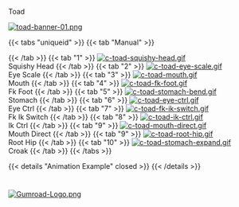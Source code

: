 Toad

[![toad-banner-01.png](https://i.postimg.cc/BST6nqrx/toad-banner-01.png)](/docs/repository/rigs/)

{{< tabs "uniqueid" >}}
{{< tab "Manual" >}}

{{< /tab >}}
{{< tab "1" >}}
[![c-toad-squishy-head.gif](https://i.postimg.cc/8NH6bbnh/c-toad-squishy-head.gif)]()  
Squishy Head
{{< /tab >}}
{{< tab "2" >}}
[![c-toad-eye-scale.gif](https://i.postimg.cc/FhCkMHvz/c-toad-eye-scale.gif)]()  
Eye Scale
{{< /tab >}}
{{< tab "3" >}}
[![c-toad-mouth.gif](https://i.postimg.cc/wqLtR5mR/c-toad-mouth.gif)]()  
Mouth
{{< /tab >}}
{{< tab "4" >}}
[![c-toad-fk-foot.gif](https://i.postimg.cc/19Lnz7fZ/c-toad-fk-foot.gif)]()  
Fk Foot
{{< /tab >}}
{{< tab "5" >}}
[![c-toad-stomach-bend.gif](https://i.postimg.cc/y78SpSw2/c-toad-stomach-bend.gif)]()  
Stomach
{{< /tab >}}
{{< tab "6" >}}
[![c-toad-eye-ctrl.gif](https://i.postimg.cc/jKYn01pH/c-toad-eye-ctrl.gif)]()  
Eye Ctrl
{{< /tab >}}
{{< tab "7" >}}
[![c-toad-fk-ik-switch.gif](https://i.postimg.cc/RM3J4xCR/c-toad-fk-ik-switch.gif)]()  
Fk Ik Switch
{{< /tab >}}
{{< tab "8" >}}
[![c-toad-ik-ctrl.gif](https://i.postimg.cc/mR3zbw40/c-toad-ik-ctrl.gif)]()  
Ik Ctrl
{{< /tab >}}
{{< tab "9" >}}
[![c-toad-mouth-direct.gif](https://i.postimg.cc/vb34nZch/c-toad-mouth-direct.gif)]()  
Mouth Direct
{{< /tab >}}
{{< tab "9" >}}
[![c-toad-root-hip.gif](https://i.postimg.cc/6twZRPzW/c-toad-root-hip.gif)]()  
Root Hip
{{< /tab >}}
{{< tab "10" >}}
[![c-toad-stomach-expand.gif](https://i.postimg.cc/nVxX4s4R/c-toad-stomach-expand.gif)]()  
Croak
{{< /tab >}}
{{< /tabs >}}

{{< details "Animation Example" closed >}}
{{< /details >}}
#
#
#
#
#
#
#


[![Gumroad-Logo.png](https://i.postimg.cc/FKZh0BKH/Gumroad-Logo.png)](https://particl3s.gumroad.com/l/FMXiH)
